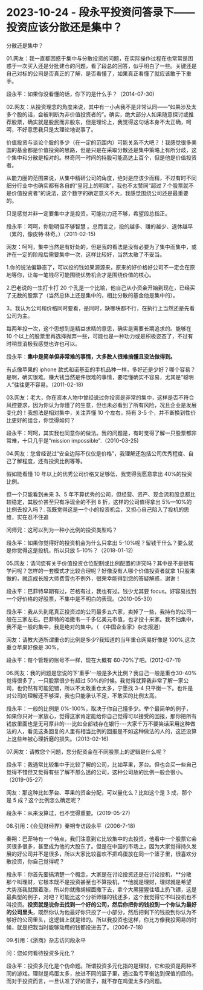 # 2023-10-24 - 段永平投资问答录下——投资应该分散还是集中？

分散还是集中？

01.网友：我一直都困惑于集中与分散投资的问题，在实际操作过程在也常常是困惑于一次买入还是分批建仓的问题，看了段总的回答，似乎明白了一些。关键还是自己对标的公司是否真正的了解，是否看懂了，如果真正看懂了就应该敢于下重手。

段永平：如果你没看懂的话，你下的是什么手？（2014-07-30)

02.网友：从投资理念的角度来说，其中有一小点我不是非常认同——“如果涉及太多个股的话，会被判断为非价值投资者的”。确实，绝大部分人如果随意探讨或推荐股票，确实就是股民而非股东，但是理论上，我觉得这句话本身不太正确，呵呵，不好意思我只是太理论地说事了。

价值投资与谈论个股的多少（在一定的范围内）可能关系不大吧？！我感觉很多美国的基金都是价值投资的思路，但是只是在采取分散还是集中策略上有所分歧，这个集中和分散是相对的。林奇同一时间的持股可能高达上百个，但是他是价值投资者。

从能力圈的范围来说，从集中精研公司的角度，绝对是应该少而精，不过有时不同细分行业中也确实都有各自的“皇冠上的明珠”，我也不太赞同“超过 7 个股票就不是价值投资者”的说法，这个数字的确定意义不大，我感觉围绕公司还是最重要的。

只是感觉并非一定要集中才是投资，可能功力还不够，希望段总指正。

段永平：呵呵，你聪明但不够智慧 。总而言之，投的越多、赚的越少、退休越早（累的，像皮特·林奇。）（2011-02-15)

网友：呵呵，集中当然是有好处的，但是我的看法是没有必要为了集中而集中，或许在一定的阶段后需要集中一次，这样比较好，当然太散了不妥当。

1.你的说法偏静态了，可以投的钱如果源源来，原来的好价格好公司不一定会在原地等你，让每一笔钱尽可能围绕优势机会才是围绕价值的核心。

2.巴老说的一生打卡打 20 个孔是一个比喻，他自己从小资金开始到现在，已经买了无数的股票了（当然总体上还是集中的，相比分散的基金他是集中的）。

3。我认为公司和价格同时要看，是同时，缺哪块都不行，在执行上当然还是先看公司为主。

每两年投一次，这个思想到是精益求精的意思，确实是需要长期追求的。能够在10 个以上的股票里再选择抛弃一些，可能也是一种功力或是积极姿态了，不过有时稍显消极我感觉也许也可以。

段永平：**集中是简单但非常难的事情，大多数人很难搞懂且没法做得到。**

有点像苹果的 iphone 款式和诺基亚的手机品种一样，多好还是少好？哪个容易？是啊，确实很难。赚大钱当然是件很难的事情，要唔懂确实不容易，尤其是“聪明人”往往更不容易。（2011-02-18)

03.网友：老大，你在资本人物中曾经说过你投资是非常的集中，这样是否不符合风控要求，因为你认为你懂了的生意，但也未必看到了所有风险，况且企业是发展变化的！我想法是相对集中，关注弄懂 10 个左右，持有 3-5 个，并不断换到性价比更好的组合，你觉得如何？

段永平：呵呵，其实我也同意你的做法。我的问题是，有时觉得了解一只股票都非常难，十只几乎是“mission impossible".（2010-03-25)

04.网友：您曾经说过“安全边际不仅仅是价格”，我理解还包括公司优秀程度、自己了解程度，还有投资比例等等。

假如能看懂 10 年以上的优秀公司价格又足够低，我觉得我愿意拿出 40%的投资比例。

但一个只能看到未来 3、5 年不算优秀的公司，但经营、资产、现金流和股息都比较稳定，其股价甚至只有净现金的不到 8 折，这样的公司值得拿出 5%—10%的比例去投入吗？. 我既觉得这是一个小的投资机会，又担心自己陷入了投机的思维，实在忍不住追

问师兄：这可以列为一种小比例的投资类型吗？

段永平：如果你觉得好的投资机会为什么只拿出 5-10%呢？留钱干什么？要么就是你觉得这是投机，所以只放 5-10%？（2018-01-12)

05.网友：请问您有关于价值投资仓位配制或比例配置的讲究吗？其中是不是很有学问呢？怎样的一套模式才比较合理呢？好像没有人哪个价值投资者就拿 1只股来做的，就连成长股大师费雪也不例外，很荣幸能得到您的答疑解惑，谢谢！

段永平：巴菲特早期有过，芒格有过，我也有过。钱少尤其要 focus。好容易找到一个好价格的好股票，不集中是不明白的表现。（2010-05-30）

段永平：我从头到尾真正投资过的公司最多五六家，卖掉了一些，我持有的公司一般在三家左右。巴菲特的哈撒韦一千多亿美元市值，也才投十来家。我不怕集中，我不是一般的集中，我是绝对的集中。（ 《中国企业家》杂志报道）

网友：请教大道所谓重仓的比例是多少?我知道的当年重仓网易好像是 100%,这次重仓苹果好像是 30%。

段永平：每个管理的账号不一样，现在大概有 60-70%了吧。(2012-07-11)

06.网友：我的问题是您说的下‘重手’一般是多大比例？我自己一般是重仓30-40%觉得很多了，一只股票很少有超过 50%的时候。我觉得就算我非常了解一家公司，也仍然有可能犯错，所以不太敢重仓太多，宁愿找 3-4 只平衡一下。也许是对公司的理解还不够深，我也只能承认不足，不敢买的比例太高。

段永平：一般的比例是 0%-100%，取决于你自己懂多少。举个最简单的例子，如果你只对一家放心，觉得这家肯定能给你自己觉得可以接受的回报，那你把所有钱放里面也是无可厚非的---比如全部钱存在银行---大家千万不要笑话采用这种做法的人，看见这条回复的人里有相当比例的回报是不如这种做法的人的，这还没算上这些年被心理折磨的损失。（2013-02-16)

07.网友：请教您个问题，您分配资金在不同股票上的逻辑是什么呢？

段永平：我通常比较集中于比较了解的公司，比如苹果，茅台。但也会买一些自己觉得不错但又觉得有些了解不那么透的公司，这种公司放的比例一般会很小。（2019-05-27)

网友：那这种比如茅台、苹果的资金分配，可以量化么？比如这个是 3 成，那个是 5 成？这个比例怎么确定呢？

段永平：从来没算过，也不觉得重要。（2019-05-27)

08.引用：《会见财经界》秦朔专访段永平（2006-7-18)

秦朔：巴菲特有一个特点，我们注意到它比较集中的去投资，他看中一个股票它会买很多很多，甚至成为他的大股东了。但是在中国的市场上，因为大家觉得持久发展的好公司并不是很多，所以大家比较喜欢不把鸡蛋放在同一个篮子里，很喜欢分散投资，你自己觉得呢？

段永平：你首先要搞清楚一个概念，大家是在讨论投资还是在讨论投机，**分散那个叫理财，它根本既不是投资甚至也不算投机，**他就是理财，理财就是希望大势涨我就跟着涨，所以你就撒胡椒面撒下去，拿个大黑猩猩往墙上扔飞镖，这是最典型的例子，对吧？可能比这个分析师赚的钱还多，这个我觉得它不叫投机也不叫投资。**投资就是说你去找到一个好的公司，然后你把你的钱投到一个你认为最好的公司里头**，既然你认为他最好你只投了一小部分，然后把剩下的钱投到你认为不够好的公司里头，这逻辑上就是错的。所以我投资也这样，你比方像我投网易的时候，就是把我当时能够动用的钱都投进去了。（2006-7-18)

09.引用：《浙商》杂志访问段永平

问：您如何看待投资多元化？

段永平：投资多元化是个伪命题。所谓投资多元化指的是理财，它和投资是两种不同的游戏。理财是鸡蛋太多，放进不同的篮子里，通过盈亏平衡达到保值的目的。而对于投资而言，一旦认准了好的篮子，就不存在鸡蛋太多的问题。